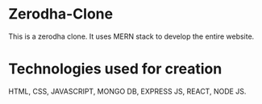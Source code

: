 # Zerodha-Clone   
This is a zerodha clone. It uses MERN stack to develop the entire website.

# Technologies used for creation
HTML,
CSS,
JAVASCRIPT,
MONGO DB,
EXPRESS JS,
REACT,
NODE JS.


